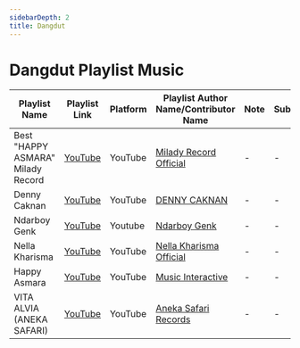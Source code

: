 ```yaml
---
sidebarDepth: 2
title: Dangdut
---
```


# Dangdut Playlist Music

| Playlist Name | Playlist Link | Platform | Playlist Author Name/Contributor Name | Note | Subgenre |
| -------------- |-------------- | -------- | ------- | ------- | -------- |
| Best "HAPPY ASMARA" Milady Record | [YouTube](https://www.youtube.com/playlist?list=PLfWz4B_Gd_uRhtTtPGBfFwvINgBwkoZ_0) | YouTube | [Milady Record Official](https://www.youtube.com/c/MiladyRecordOfficial) | - | - |
| Denny Caknan | [YouTube](https://www.youtube.com/watch?v=77s99NET9Mw&list=PLCQW8AnHzBbTIPqMolxkURq1mY7b8HN0C) | YouTube | [DENNY CAKNAN](https://www.youtube.com/channel/UC0k3T5AJYvKnuc52bB7rJTA) | - | - |
| Ndarboy Genk | [YouTube](https://www.youtube.com/playlist?list=PLkVtGz5A4EMViv4gv8xzEZ7PrwjF2fV4_) | Youtube | [Ndarboy Genk](https://www.youtube.com/channel/UCLLGM0MV2OpvwFCjG70nkIg) | - | - |
| Nella Kharisma | [YouTube](https://www.youtube.com/playlist?list=PLQVDVegXmBRqa3g92vhejz6SfPoxtxYlf) | YouTube | [Nella Kharisma Official](https://www.youtube.com/channel/UC2sVRtimSUdDN2myZ6Cf03w) | - | - |
| Happy Asmara | [YouTube](https://www.youtube.com/watch?v=3tmwbTeQWmk) | YouTube | [Music Interactive](https://www.youtube.com/channel/UCm1blENZWzBGH3tIQcWcBkg) | - | - |
| VITA ALVIA (ANEKA SAFARI) | [YouTube](https://www.youtube.com/playlist?list=PLHZf5YcKSQfLpFwqhTBJfoD8aYJEIyXX4) | YouTube | [Aneka Safari Records](https://www.youtube.com/c/AnekaSafariRecordsID) | - | - | 